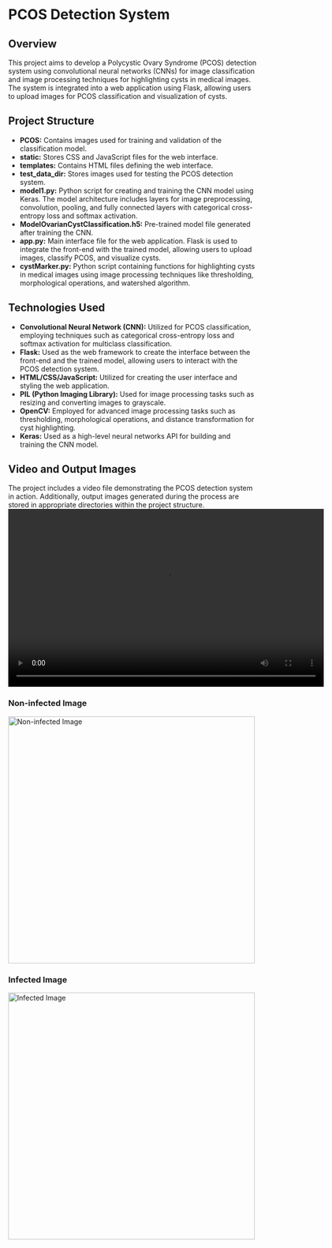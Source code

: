 # PCOS Detection System

## Overview

This project aims to develop a Polycystic Ovary Syndrome (PCOS) detection system using convolutional neural networks (CNNs) for image classification and image processing techniques for highlighting cysts in medical images. The system is integrated into a web application using Flask, allowing users to upload images for PCOS classification and visualization of cysts.

## Project Structure

- **PCOS:** Contains images used for training and validation of the classification model.
- **static:** Stores CSS and JavaScript files for the web interface.
- **templates:** Contains HTML files defining the web interface.
- **test_data_dir:** Stores images used for testing the PCOS detection system.
- **model1.py:** Python script for creating and training the CNN model using Keras. The model architecture includes layers for image preprocessing, convolution, pooling, and fully connected layers with categorical cross-entropy loss and softmax activation.
- **ModelOvarianCystClassification.h5:** Pre-trained model file generated after training the CNN.
- **app.py:** Main interface file for the web application. Flask is used to integrate the front-end with the trained model, allowing users to upload images, classify PCOS, and visualize cysts.
- **cystMarker.py:** Python script containing functions for highlighting cysts in medical images using image processing techniques like thresholding, morphological operations, and watershed algorithm.

## Technologies Used

- **Convolutional Neural Network (CNN):** Utilized for PCOS classification, employing techniques such as categorical cross-entropy loss and softmax activation for multiclass classification.
- **Flask:** Used as the web framework to create the interface between the front-end and the trained model, allowing users to interact with the PCOS detection system.
- **HTML/CSS/JavaScript:** Utilized for creating the user interface and styling the web application.
- **PIL (Python Imaging Library):** Used for image processing tasks such as resizing and converting images to grayscale.
- **OpenCV:** Employed for advanced image processing tasks such as thresholding, morphological operations, and distance transformation for cyst highlighting.
- **Keras:** Used as a high-level neural networks API for building and training the CNN model.

## Video and Output Images

The project includes a video file demonstrating the PCOS detection system in action. Additionally, output images generated during the process are stored in appropriate directories within the project structure.
<video width="640" height="360" controls>
  <source src="videos/OCC_CNN.mp4" type="video/mp4">
  Your browser does not support the video tag.
</video>

<h3>Non-infected Image</h3>
<img src="https://github.com/Ruchag0803/OvarianCystClassification_CNN/assets/112757983/43c3dfea-3a36-4f2a-b0ae-1d1f0ed760c5" alt="Non-infected Image" width="500" height="500">

<h3>Infected Image</h3>
<img src="https://raw.githubusercontent.com/Ruchag0803/OvarianCystClassification_CNN/main/assets/112757983/2b56a9f1-01fd-415a-aeb3-f132af6a87b1.jpg" alt="Infected Image" width="500" height="500">
